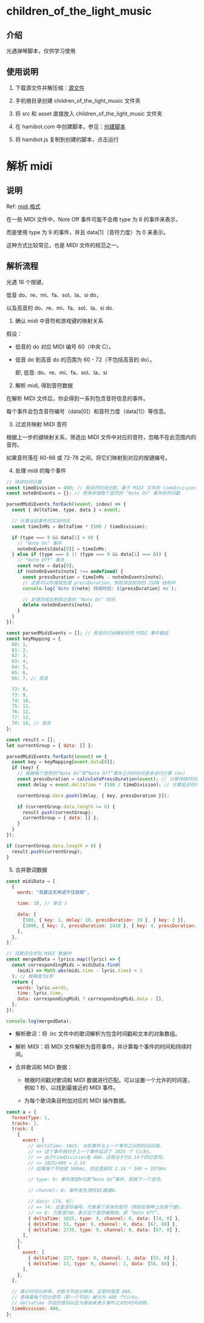 # children_of_the_light_music

## 介绍

光遇弹琴脚本，仅供学习使用

## 使用说明

1.  下载源文件并解压缩：[源文件](https://gitee.com/yomua/children_of_the_light_music)

2.  手机根目录创建 children_of_the_light_music 文件夹

3.  将 src 和 asset 直接放入 children_of_the_light_music 文件夹

4.  在 hamibot.com 中创建脚本，参见：[创建脚本](https://docs.hamibot.com/tutorials/tutorial-create-script)

5.  将 hamibot.js 复制到创建的脚本，点击运行

# 解析 midi

## 说明

Ref: [midi 格式](https://github.com/colxi/midi-parser-js/wiki/MIDI-File-Format-Specifications)

在一些 MIDI 文件中，Note Off 事件可能不会用 type 为 8 的事件来表示，

而是使用 type 为 9 的事件，并且 data[1]（音符力度）为 0 来表示。

这种方式比较常见，也是 MIDI 文件的规范之一。

## 解析流程

光遇 16 个按键，

低音 do、re、mi、fa、sol、la、si do，

以及高音的 do、re、mi、fa、sol、la、si do.

1. 确认 midi 中音符和游戏键的映射关系

假设：

- 低音的 do 对应 MIDI 编号 60（中央 C）。

- 低音 do 到高音 do 的范围为 60 - 72（不包括高音的 do）。

  即, 低音: do、re、mi、fa、sol、la、si

2. 解析 midi, 得到音符数据

在解析 MIDI 文件后，你会得到一系列包含音符信息的事件。

每个事件会包含音符编号（data[0]）和音符力度（data[1]）等信息。

3. 过滤并映射 MIDI 音符

根据上一步的键映射关系，筛选出 MIDI 文件中对应的音符，忽略不在此范围内的音符。

如果音符落在 60-66 或 72-78 之间，将它们映射到对应的按键编号。

4. 处理 midi 的每个事件

```js
// 持续时间计算
const timeDivision = 480; // 假设的时间分割，基于 MIDI 文件的 timeDivision
const noteOnEvents = {}; // 用来存储每个音符的 "Note On" 事件的时间戳

parsedMidiEvents.forEach((event, index) => {
  const { deltaTime, type, data } = event;

  // 计算当前事件的实际时间
  const timeInMs = deltaTime * (500 / timeDivision);

  if (type === 9 && data[1] > 0) {
    // "Note On" 事件
    noteOnEvents[data[0]] = timeInMs;
  } else if (type === 8 || (type === 9 && data[1] === 0)) {
    // "Note Off" 事件
    const note = data[0];
    if (noteOnEvents[note] !== undefined) {
      const pressDuration = timeInMs - noteOnEvents[note];
      // 这里可以存储或处理 pressDuration，例如添加到你的 JSON 结构中
      console.log(`Note ${note} 持续时间: ${pressDuration} ms`);

      // 处理完成后删除记录的 "Note On" 时间
      delete noteOnEvents[note];
    }
  }
});
```

```js
const parsedMidiEvents = []; // 假设你已经解析好的 MIDI 事件数组
const keyMapping = {
  60: 1,
  61: 2,
  62: 3,
  63: 4,
  64: 5,
  65: 6,
  66: 7, // 低音

  72: 8,
  73: 9,
  74: 10,
  75: 11,
  76: 12,
  77: 13,
  78: 14, // 高音
};

const result = [];
let currentGroup = { data: [] };

parsedMidiEvents.forEach((event) => {
  const key = keyMapping[event.data[0]];
  if (key) {
    // 根据每个音符的“Note On”和“Note Off”事件之间的时间差来进行计算 (ms)
    const pressDuration = calculatePressDuration(event); // 计算持续时间的函数
    const delay = event.deltaTime * (500 / timeDivision); // 计算延迟时间

    currentGroup.data.push([delay, { key, pressDuration }]);

    if (currentGroup.data.length >= 6) {
      result.push(currentGroup);
      currentGroup = { data: [] };
    }
  }
});

if (currentGroup.data.length > 0) {
  result.push(currentGroup);
}
```

5. 合并歌词数据

```js
const midiData = [
  {
    words: "我要这天再遮不住我眼",

    time: 10, // 单位 s

    data: [
      [500, { key: 1, delay: 10, pressDuration: 10 }, { key: 2 }],
      [1000, { key: 3, pressDuration: 2410 }, { key: 4, pressDuration: 2410 }],
    ],
  },
];

// 将歌词合并到 MIDI 数据中
const mergedData = lyrics.map((lyric) => {
  const correspondingMidi = midiData.find(
    (midi) => Math.abs(midi.time - lyric.time) < 1
  ); // 精确度为1秒
  return {
    words: lyric.words,
    time: lyric.time,
    data: correspondingMidi ? correspondingMidi.data : [],
  };
});

console.log(mergedData);
```

- 解析歌词：将 .lrc 文件中的歌词解析为包含时间戳和文本的对象数组。

- 解析 MIDI：将 MIDI 文件解析为音符事件，并计算每个事件的时间和持续时间。

- 合并歌词和 MIDI 数据：

  - 根据时间戳对歌词和 MIDI 数据进行匹配。可以设置一个允许的时间差，例如 1 秒，以找到最接近的 MIDI 事件。

  - 为每个歌词条目附加对应的 MIDI 操作数据。

```js
const a = {
  formatType: 1,
  tracks: 2,
  track: [
    {
      event: [
        // deltaTime: 1025: 当前事件与上一个事件之间的时间间隔。
        // => 这个事件相对于上一个事件延迟了 1025 个 ticks。
        // => 由于timeDivision是 480，这相当于约2.14个四分音符。
        // => 1025/480 = 2.14
        // 如果每个节拍是 500ms, 则这里延时 2.14 * 500 = 1070ms

        // type: 9: 事件类型9代表“Note On”事件，即按下一个音符。

        // channel: 0: 事件发生在MIDI通道0。

        // data: [74, 0]:
        // => 74: 这是音符编号，代表某个具体的音符（例如在钢琴上的某个键）。
        // => 0: 力度值为0，表示这个音符被释放，即 “Note Off”。
        { deltaTime: 1025, type: 9, channel: 0, data: [74, 0] },
        { deltaTime: 55, type: 9, channel: 0, data: [67, 80] },
        { deltaTime: 2735, type: 9, channel: 0, data: [67, 0] },
      ],
    },
    {
      event: [
        { deltaTime: 227, type: 9, channel: 1, data: [55, 0] },
        { deltaTime: 13, type: 9, channel: 1, data: [58, 80] },
      ],
    },
  ],

  // 表示时间分辨率，也称为节拍分辨率。这里的值是 480，
  // 意味着每个四分音符（即一个节拍）被分为 480 个ticks。
  // deltaTime 字段的值将以此为基础来表示事件之间的时间间隔。
  timeDivision: 480,
};
```
